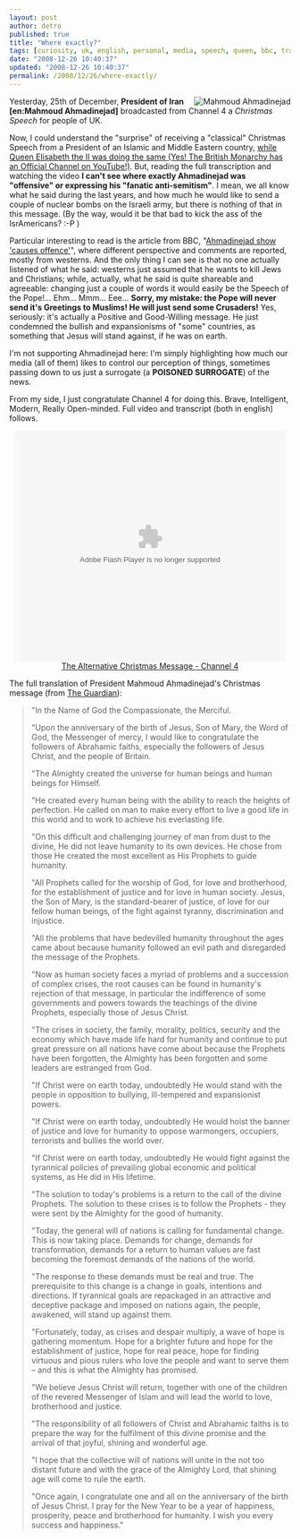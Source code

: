 ```yaml
---
layout: post
author: detro
published: true
title: "Where exactly?"
tags: [curiosity, uk, english, personal, media, speech, queen, bbc, transcription, channel4, video, news-and-politics, manipulation, president, translation, ahmadinejad, christmas]
date: "2008-12-26 10:40:37"
updated: "2008-12-26 10:40:37"
permalink: /2008/12/26/where-exactly/
---
```


<img src="http://www.channel4.com/assets/programmes/images/alternative-christmas-message/series-2008/episode-1/alternative-christmas-message-s2008e1_200x113.jpg" alt="Mahmoud Ahmadinejad" align="right" />Yesterday, 25th of December, <strong>President of Iran [en:Mahmoud Ahmadinejad]</strong> broadcasted from Channel 4 a <em>Christmas Speech</em> for people of UK.

Now, I could understand the "surprise" of receiving a "classical" Christmas Speech from a President of an Islamic and Middle Eastern country, <a href="http://uk.youtube.com/theroyalchannel">while Queen Elisabeth the II was doing the same (Yes! The British Monarchy has an Official Channel on YouTube!)</a>. But, reading the full transcription and watching the video <strong>I can't see where exactly Ahmadinejad was "offensive" or expressing his "fanatic anti-semitism"</strong>. I mean, we all know what he said during the last years, and how much he would like to send a couple of nuclear bombs on the Israeli army, but there is nothing of that in this message. (By the way, would it be that bad to kick the ass of the IsrAmericans? :-P )

Particular interesting to read is the article from BBC, "<a href="http://news.bbc.co.uk/1/hi/entertainment/7799652.stm">Ahmadinejad show 'causes offence'</a>", where different perspective and comments are reported, mostly from westerns. And the only thing I can see is that no one actually listened of what he said: westerns just assumed that he wants to kill Jews and Christians; while, actually, what he said is quite shareable and agreeable: changing just a couple of words it would easily be the Speech of the Pope!... Ehm... Mmm... Eee... <strong>Sorry, my mistake: the Pope will never send it's Greetings to Muslims! He will just send some Crusaders!</strong>
Yes, seriously: it's actually a Positive and Good-Willing message. He just condemned the bullish and expansionisms of "some" countries, as something that Jesus will stand against, if he was on earth.

I'm not supporting Ahmadinejad here: I'm simply highlighting how much our media (all of them) likes to control our perception of things, sometimes passing down to us just a surrogate (a <strong>POISONED SURROGATE</strong>) of the news.

From my side, I just congratulate Channel 4 for doing this. Brave, Intelligent, Modern, Really Open-minded.
Full video and transcript (both in english) follows. <!--more-->

<div align="center">
<embed src="http://services.brightcove.com/services/viewer/federated_f8/1184614595" bgcolor="#FFFFFF" flashVars="videoId=5777729001&playerId=1184614595&viewerSecureGatewayURL=https://console.brightcove.com/services/amfgateway&servicesURL=http://services.brightcove.com/services&cdnURL=http://admin.brightcove.com&domain=embed&autoStart=false&" base="http://admin.brightcove.com" name="flashObj" width="486" height="412" seamlesstabbing="false" type="application/x-shockwave-flash" swLiveConnect="true" pluginspage="http://www.macromedia.com/shockwave/download/index.cgi?P1_Prod_Version=ShockwaveFlash"></embed>
<a href="http://www.channel4.com/news/articles/politics/international_politics/the+alternative+christmas+message+/2892692">The Alternative Christmas Message - Channel 4</a>
</div>

The full translation of President Mahmoud Ahmadinejad's Christmas message (from <a href="http://www.guardian.co.uk/world/2008/dec/25/ahmadinejad-christmas-message">The Guardian</a>):
<blockquote>
"In the Name of God the Compassionate, the Merciful.

"Upon the anniversary of the birth of Jesus, Son of Mary, the Word of God, the Messenger of mercy, I would like to congratulate the followers of Abrahamic faiths, especially the followers of Jesus Christ, and the people of Britain.

"The Almighty created the universe for human beings and human beings for Himself.

"He created every human being with the ability to reach the heights of perfection. He called on man to make every effort to live a good life in this world and to work to achieve his everlasting life.

"On this difficult and challenging journey of man from dust to the divine, He did not leave humanity to its own devices. He chose from those He created the most excellent as His Prophets to guide humanity.

"All Prophets called for the worship of God, for love and brotherhood, for the establishment of justice and for love in human society. Jesus, the Son of Mary, is the standard-bearer of justice, of love for our fellow human beings, of the fight against tyranny, discrimination and injustice.

"All the problems that have bedevilled humanity throughout the ages came about because humanity followed an evil path and disregarded the message of the Prophets.

"Now as human society faces a myriad of problems and a succession of complex crises, the root causes can be found in humanity's rejection of that message, in particular the indifference of some governments and powers towards the teachings of the divine Prophets, especially those of Jesus Christ.

"The crises in society, the family, morality, politics, security and the economy which have made life hard for humanity and continue to put great pressure on all nations have come about because the Prophets have been forgotten, the Almighty has been forgotten and some leaders are estranged from God.

"If Christ were on earth today, undoubtedly He would stand with the people in opposition to bullying, ill-tempered and expansionist powers.

"If Christ were on earth today, undoubtedly He would hoist the banner of justice and love for humanity to oppose warmongers, occupiers, terrorists and bullies the world over.

"If Christ were on earth today, undoubtedly He would fight against the tyrannical policies of prevailing global economic and political systems, as He did in His lifetime.

"The solution to today's problems is a return to the call of the divine Prophets. The solution to these crises is to follow the Prophets - they were sent by the Almighty for the good of humanity.

"Today, the general will of nations is calling for fundamental change. This is now taking place. Demands for change, demands for transformation, demands for a return to human values are fast becoming the foremost demands of the nations of the world.

"The response to these demands must be real and true. The prerequisite to this change is a change in goals, intentions and directions. If tyrannical goals are repackaged in an attractive and deceptive package and imposed on nations again, the people, awakened, will stand up against them.

"Fortunately, today, as crises and despair multiply, a wave of hope is gathering momentum. Hope for a brighter future and hope for the establishment of justice, hope for real peace, hope for finding virtuous and pious rulers who love the people and want to serve them – and this is what the Almighty has promised.

"We believe Jesus Christ will return, together with one of the children of the revered Messenger of Islam and will lead the world to love, brotherhood and justice.

"The responsibility of all followers of Christ and Abrahamic faiths is to prepare the way for the fulfilment of this divine promise and the arrival of that joyful, shining and wonderful age.

"I hope that the collective will of nations will unite in the not too distant future and with the grace of the Almighty Lord, that shining age will come to rule the earth.

"Once again, I congratulate one and all on the anniversary of the birth of Jesus Christ. I pray for the New Year to be a year of happiness, prosperity, peace and brotherhood for humanity. I wish you every success and happiness."
</blockquote>
